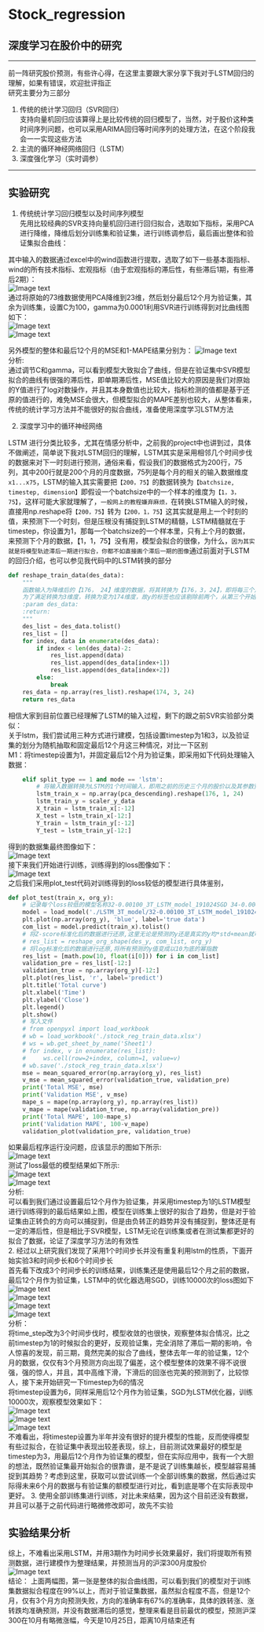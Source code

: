 # Stock_regression
## 深度学习在股价中的研究 
---
前一阵研究股价预测，有些许心得，在这里主要跟大家分享下我对于LSTM回归的理解，如果有错误，欢迎批评指正<br>
研究主要分为三部分<br>
1. 传统的统计学习回归（SVR回归）<br>
支持向量机回归应该算得上是比较传统的回归模型了，当然，对于股价这种类时间序列问题，也可以采用ARIMA回归等时间序列的处理方法，在这个阶段我会一一实现这些方法
2. 主流的循环神经网络回归（LSTM）
3. 深度强化学习（实时调参）
---
## 实验研究
1. 传统统计学习回归模型以及时间序列模型<br>
先用比较经典的SVR支持向量机回归进行回归拟合，选取如下指标，采用PCA进行降维，降维后划分训练集和验证集，进行训练调参后，最后画出整体和验证集拟合曲线：<br>

其中输入的数据通过excel中的wind函数进行提取，选取了如下一些基本面指标、wind的所有技术指标、宏观指标（由于宏观指标的滞后性，有些滞后1期，有些滞后2期）：<br>
![Image text](https://github.com/Zhangpeixiang/Stock_regression/blob/master/default_img/org_data.jpg)<br>
通过将原始的73维数据使用PCA降维到23维，然后划分最后12个月为验证集，其余为训练集，设置C为100，gamma为0.0001利用SVR进行训练得到对比曲线图如下：<br>
![Image text](https://github.com/Zhangpeixiang/Stock_regression/blob/master/default_img/SVR_regression.jpg)<br>
![Image text](https://github.com/Zhangpeixiang/Stock_regression/blob/master/default_img/validation_img.jpg)<br>

另外模型的整体和最后12个月的MSE和1-MAPE结果分别为：
![Image text](https://github.com/Zhangpeixiang/Stock_regression/blob/master/default_img/SVR_img.jpg)<br>
分析:<br>
通过调节C和gamma，可以看到模型大致拟合了曲线，但是在验证集中SVR模型拟合的曲线有很强的滞后性，即单期滞后性，MSE值比较大的原因是我们对原始的Y值进行了log对数操作，并且其本身数值也比较大，指标检测的值都是基于还原的值进行的，难免MSE会很大，但模型拟合的MAPE差别也较大，从整体看来，传统的统计学习方法并不能很好的拟合曲线，准备使用深度学习LSTM方法

2. 深度学习中的循环神经网络

LSTM 进行分类比较多，尤其在情感分析中，之前我的project中也讲到过，具体不做阐述，简单说下我对LSTM回归的理解，LSTM其实是采用相邻几个时间步伐的数据来对下一时刻进行预测，通俗来看，假设我们的数据格式为200行，75列，其中200行就是200个月的月度数据，75列是每个月的相关的输入数据维度`x1...x75`，LSTM的输入其实需要把`【200，75】`的数据转换为`【batchsize, timestep, dimension】`即假设一个batchsize中的一个样本的维度为`【1，3，75】`，这样可能大家就理解了，`一般网上的教程嫌弃麻烦，`在转换LSTM输入的时候，直接用np.reshape将`【200，75】`转为`【200，1，75】`这其实就是用上一个时刻的值，来预测下一个时刻，但是压根没有捕捉到LSTM的精髓，LSTM精髓就在于timestep，你设置为1，那每一个batchsize的一个样本里，只有上个月的数据，来预测下个月的数据，【1，1，75】没有用，模型会拟合的很像，为什么，`因为其实就是将模型轨迹滞后一期进行拟合，你都不如直接画个滞后一期的图像`通过前面对于LSTM的回归介绍，也可以参见我代码中的LSTM转换的部分<br>
```python
def reshape_train_data(des_data):
    """
    函数输入为降维后的【176， 24】维度的数据，将其转换为【176，3，24】，即将每三个月的数据融合在一起
    为了满足转换为3维度，转换为变为174维度，故y的标签也应该剔除前两个，从第三个开始
    :param des_data:
    :return:
    """
    des_list = des_data.tolist()
    res_list = []
    for index, data in enumerate(des_data):
        if index < len(des_data)-2:
            res_list.append(data)
            res_list.append(des_data[index+1])
            res_list.append(des_data[index+2])
        else:
            break
    res_data = np.array(res_list).reshape(174, 3, 24)
    return res_data
```
相信大家到目前位置已经理解了LSTM的输入过程，剩下的跟之前SVR实验部分类似：<br>
关于lstm，我们尝试用三种方式进行建模，包括设置timestep为1和3，以及验证集的划分为随机抽取和固定最后12个月这三种情况，对比一下区别<br>
M1：将timestep设置为1，并固定最后12个月为验证集，即采用如下代码处理输入数据：<br>
```python
    elif split_type == 1 and mode == 'lstm':
        # 将输入数据转换为LSTM的1个时间输入，即用之前的历史三个月的股价以及其参数预测下一个月的月度股价
        lstm_train_x = np.array(pca_descending).reshape(176, 1, 24)
        lstm_train_y = scaler_y_data
        X_train = lstm_train_x[:-12]
        X_test = lstm_train_x[-12:]
        Y_train = lstm_train_y[:-12]
        Y_test = lstm_train_y[-12:]
```
得到的数据集最终图像如下：<br>
![Image text](https://github.com/Zhangpeixiang/Stock_regression/blob/master/default_img/temp1.jpg)<br>
接下来我们开始进行训练，训练得到的loss图像如下：<br>
![Image text](https://github.com/Zhangpeixiang/Stock_regression/blob/master/default_img/train_loss.jpg)<br>
之后我们采用plot_test代码对训练得到的loss较低的模型进行具体鉴别，<br>
```python
def plot_test(train_x, org_y):
    # 记录每个loss较低的模型名称32-0.00100_3T_LSTM_model_191024SGD 34-0.00081_3T_LSTM_model_191024SGD
    model = load_model('./LSTM_3T_model/32-0.00100_3T_LSTM_model_191024SGD.h5', 'SGD')
    plt.plot(np.array(org_y), 'blue', label='true data')
    com_list = model.predict(train_x).tolist()
    # 将Z-score标准化后的数据进行还原,这里无论是预测的y还是真实的y均*std+mean就可以了，这两个需要还原为原始值
    # res_list = reshape_org_shape(des_y, com_list, org_y)
    # 将log标准化后的数据进行还原,将所有预测的y值变成以10为底的幂指数
    res_list = [math.pow(10, float(i[0])) for i in com_list]
    validation_pre = res_list[-12:]
    validation_true = np.array(org_y)[-12:]
    plt.plot(res_list, 'r', label='predict')
    plt.title('Total curve')
    plt.xlabel('Time')
    plt.ylabel('Close')
    plt.legend()
    plt.show()
    # 写入文件
    # from openpyxl import load_workbook
    # wb = load_workbook('./stock_reg_train_data.xlsx')
    # ws = wb.get_sheet_by_name('Sheet1')
    # for index, v in enumerate(res_list):
    #     ws.cell(row=2+index, column=1, value=v)
    # wb.save('./stock_reg_train_data.xlsx')
    mse = mean_squared_error(np.array(org_y), res_list)
    v_mse = mean_squared_error(validation_true, validation_pre)
    print('Total MSE', mse)
    print('Validation MSE', v_mse)
    mape_s = mape(np.array(org_y), np.array(res_list))
    v_mape = mape(validation_true, np.array(validation_pre))
    print('Total MAPE', 100-mape_s)
    print('Validation MAPE', 100-v_mape)
    validation_plot(validation_pre, validation_true)
```
如果最后程序运行没问题，应该显示的图如下所示:<br>
![Image text](https://github.com/Zhangpeixiang/Stock_regression/blob/master/default_img/res.jpg)<br>
测试了loss最低的模型结果如下所示:<br>
![Image text](https://github.com/Zhangpeixiang/Stock_regression/blob/master/default_img/8000.png)<br>
![Image text](https://github.com/Zhangpeixiang/Stock_regression/blob/master/default_img/test8000.png)<br>
分析:<br>
可以看到我们通过设置最后12个月作为验证集，并采用timestep为1的LSTM模型进行训练得到的最后结果如上图，模型在训练集上很好的拟合了趋势，但是对于验证集由正转负的方向可以捕捉到，但是由负转正的趋势并没有捕捉到，整体还是有一定的滞后性，但是相比于SVR模型，LSTM无论在训练集或者在测试集都更好的拟合了数据，论证了深度学习方法的有效性<br>
2. 经过以上研究我们发现了采用1个时间步长并没有重复利用lstm的性质，下面开始实验3和时间步长和6个时间步长<br>
首先看下改成3个时间步长的训练结果，训练集还是使用最后12个月之前的数据，最后12个月作为验证集，LSTM中的优化器选用SGD，训练10000次的loss图如下<br>
![Image text](https://github.com/Zhangpeixiang/Stock_regression/blob/master/default_img/3T_loss.jpg)<br>
![Image text](https://github.com/Zhangpeixiang/Stock_regression/blob/master/default_img/8000_3T_total.png)<br>
![Image text](https://github.com/Zhangpeixiang/Stock_regression/blob/master/default_img/8000_3T_test.png)<br>
![Image text](https://github.com/Zhangpeixiang/Stock_regression/blob/master/default_img/8000_3T_res.jpg)<br>
分析：<br>
将time_step改为3个时间步伐时，模型收敛的也很快，观察整体拟合情况，比之前timestep为1的时候拟合的更好，反观验证集，完全消除了滞后一期的影响，令人惊喜的发现，前三期，竟然完美的拟合了曲线，整体去年一年的验证集，12个月的数据，仅仅有3个月预测方向出现了偏差，这个模型整体的效果不得不说很强，强的惊人，并且，其中高维下滑，下滑后的回涨也完美的预测到了，比较惊人，接下来开始研究一下timestep为6的情况<br>
将timestep设置为6，同样采用后12个月作为验证集，SGD为LSTM优化器，训练10000次，观察模型效果如下：<br>
![Image text](https://github.com/Zhangpeixiang/Stock_regression/blob/master/default_img/6T_loss.png)<br>
![Image text](https://github.com/Zhangpeixiang/Stock_regression/blob/master/default_img/test_6T.png)<br>
![Image text](https://github.com/Zhangpeixiang/Stock_regression/blob/master/default_img/total_6T.png)<br>
不难看出，将timestep设置为半年并没有很好的提升模型的性能，反而使得模型有些过拟合，在验证集中表现出较差表现，综上，目前测试效果最好的模型是timestep为3，用最后12个月作为验证集的模型，但在实际应用中，我有一个大胆的想法，既然验证集最开始拟合的很靠谱，是不是说了训练集越长，模型越容易捕捉到其趋势？考虑到这里，获取可以尝试训练一个全部训练集的数据，然后通过实际得未来6个月的数据与有验证集的额模型进行对比，看到底是哪个在实际表现中更好。
3. 使用全部训练集进行训练，对比未来结果，因为这个目前还没有数据，并且可以基于之前代码进行略微修改即可，故先不实验
## 实验结果分析
综上，不难看出采用LSTM，并用3期作为时间步长效果最好，我们将提取所有预测数据，进行建模作为整理结果，并预测当月的沪深300月度股价<br>
![Image text](https://github.com/Zhangpeixiang/Stock_regression/blob/master/default_img/2019.10plot.jpg)<br>
结论：
上面两幅图，第一张是整体的拟合曲线图，可以看到我们的模型对于训练集数据拟合程度在99%以上，而对于验证集数据，虽然拟合程度不高，但是12个月，仅有3个月方向预测失败，方向的准确率有67%的准确率，具体的跌转涨、涨转跌均准确预测，并没有数据滞后的感觉，整理来看是目前最优的模型，预测沪深300在10月有略微涨幅，今天是10月25日，距离10月结束还有

